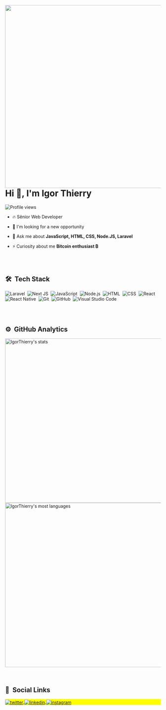 <img align="right" height="590em" src="https://raw.githubusercontent.com/gist/IgorThierry/c6c22274474e91d885cacb202ffc67a3/raw/185671bee9652cfd25fb8d371689e5e23c689060/github_card.svg"/>
<h1 align="left">Hi 👋, I'm Igor Thierry</h1>
<p align="left"> <img src="https://komarev.com/ghpvc/?username=IgorThierry&color=yellow" alt="Profile views" /> </p>

- 🔥 Sênior Web Developer

- 🔭 I'm looking for a new opportunity

<!-- - 🔭 I’m currently working at [Confitec](https://br.linkedin.com/company/confitec)

- 👨‍💻 All of my projects are available at [igorthierry.com.br](https://igorthierry.com.br) -->

<!-- - ▶️ I regularly post videos on [youtube.com/igorthierry](https://youtube.com/igorthierry) -->

- 💬 Ask me about **JavaScript, HTML, CSS, Node.JS, Laravel**

- ⚡ Curiosity about me **Bitcoin enthusiast ₿**

<br><br>

## 🛠 &nbsp;Tech Stack

![Laravel](https://img.shields.io/badge/-Laravel-05122A?style=flat&logo=laravel)&nbsp;
![Next JS](https://img.shields.io/badge/-Next-05122A?style=flat&logo=next.js)&nbsp;
![JavaScript](https://img.shields.io/badge/-JavaScript-05122A?style=flat&logo=javascript)&nbsp;
![Node.js](https://img.shields.io/badge/-Node.js-05122A?style=flat&logo=node.js)&nbsp;
![HTML](https://img.shields.io/badge/-HTML-05122A?style=flat&logo=HTML5)&nbsp;
![CSS](https://img.shields.io/badge/-CSS-05122A?style=flat&logo=CSS3&logoColor=1572B6)&nbsp;
![React](https://img.shields.io/badge/-React-05122A?style=flat&logo=react)&nbsp;
![React Native](https://img.shields.io/badge/-React%20Native-05122A?style=flat&logo=react)&nbsp;
![Git](https://img.shields.io/badge/-Git-05122A?style=flat&logo=git)&nbsp;
![GitHub](https://img.shields.io/badge/-GitHub-05122A?style=flat&logo=github)&nbsp;
![Visual Studio Code](https://img.shields.io/badge/-Visual%20Studio%20Code-05122A?style=flat&logo=visual-studio-code&logoColor=007ACC)&nbsp;

<br><br>

## ⚙️ &nbsp;GitHub Analytics

<p align="left">
<img width="530em" src="https://github-readme-stats.vercel.app/api?username=IgorThierry&show_icons=true&theme=vision-friendly-dark" alt="IgorThierry's stats"/>
<img width="530em" src="https://github-readme-stats.vercel.app/api/top-langs/?username=IgorThierry&layout=compact&theme=vision-friendly-dark" alt="IgorThierry's most languages"/>
</p>

<br>

## 📸 &nbsp;Social Links

<p align="left" style="background:yellow">
<a href="https://twitter.com/IgorThierryDev" target="_blank">
  <img align="center" src="https://img.shields.io/badge/-IgorThierryDev-05122A?style=flat&logo=twitter" alt="twitter"/>  
</a>
<a href="https://www.linkedin.com/in/igorthierry" target="_blank">
  <img align="center" src="https://img.shields.io/badge/-igorthierry-05122A?style=flat&logo=linkedin" alt="linkedin"/>
</a>
<a href="https://www.instagram.com/igorthierry.dev/" target="_blank">
 <img align="center" src="https://img.shields.io/badge/-igorthierry.dev-05122A?style=flat&logo=instagram" alt="instagram"/>
</a>
<!-- <a href="https://youtube.com/igorthierry" target="_blank">
 <img align="center" src="https://img.shields.io/badge/-maykbrito-05122A?style=flat&logo=youtube" alt="youtube"/>
</a> -->
</p>

<!-- <img width="500em" src="https://github-readme-twitter-gazf.vercel.app/api?id=IgorThierryDev&layout=wide&show_reply=off&show_retweet=on" /> -->


